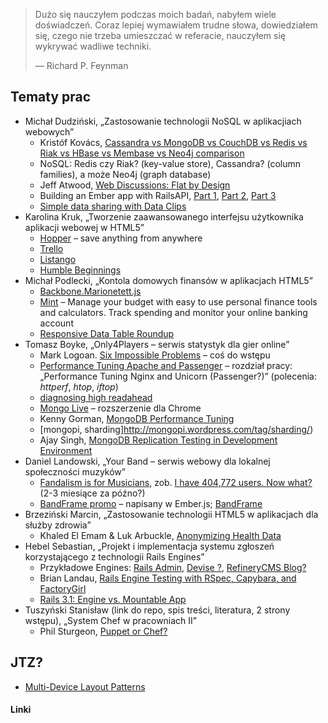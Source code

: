<!--

* Bachewicz Karol (link do repo, spis treści, literatura, 2 strony opisu jak z drag&drop powstawały technologie…),
  „Od drag&drop do…”
  - [Drag and Drop and Automatically Send to the Server](http://html5doctor.com/drag-and-drop-to-server/)
* Wyszomirski Łukasz (**prezentacja**, spis treści, literatura, 2 strony wstępu),
  „Księgowość internetowa”
* Paweł Kamola (**prosze zmienić tytuł**, link do repo, czekam na spis treści, literaturę, 2 strony wstępu),
  „Zarządzanie galerią zdjęć”
  - [Common problems with large file uploads](http://blog.filepicker.io/post/27503593299/common-problems-with-large-file-uploads)
  - [Adaptive Images](http://adaptive-images.com/) – z Apache 2 na Nginx
  - [Carrierwave or Dragonfly](http://stackoverflow.com/questions/3755662/carrierwave-or-dragonfly)
  - [Rails 3 paperclip vs carrierwave vs dragonfly vs attachment_fu](http://stackoverflow.com/questions/7419731/rails-3-paperclip-vs-carrierwave-vs-dragonfly-vs-attachment-fu)
  - [Picozu](http://www.picozu.com/)
  - [JPEGmini](http://www.jpegmini.com/main/home)
  - [HTML5 adaptive images: end of round one](http://html5doctor.com/html5-adaptive-images-end-of-round-one/)
  - [Drag and Drop and Automatically Send to the Server](http://html5doctor.com/drag-and-drop-to-server/)

-->


<!--

<blockquote>
<p>{%= image_tag "/images/why.jpg", :alt => "[_Why]" %}</p>
<p>
  When you don’t create things, you become defined by your tastes
  rather than ability. Your tastes only narrow and exclude people.
  So create.
</p>
<p class="author">— <a href="http://www.smashingmagazine.com/2010/05/15/why-a-tale-of-a-post-modern-genius/">Why the Lucky Stiff</a></p>
</blockquote>

-->

<blockquote>
<p>
  Dużo się nauczyłem podczas moich badań,
  nabyłem wiele doświadczeń. Coraz lepiej wymawiałem
  trudne słowa, dowiedziałem się, czego nie trzeba umieszczać
  w referacie, nauczyłem się wykrywać wadliwe techniki.
</p>
<p class="author">— Richard P. Feynman</p>
</blockquote>

## Tematy prac

<!--

* Ariel Burlingo,
  „Kontrola żywienia i planowanie treningu za pomocą aplikacji HTML5”
  - [BJ. Fogg](http://www.bjfogg.com/): [BJ Fogg's Behavior Model](http://www.behaviormodel.org/)
  - [Peter Thiel’s CS183: Startup - Class 11 Notes Essay](http://blakemasters.tumblr.com/post/22866240816/peter-thiels-cs183-startup-class-11-notes-essay) –
  coś do wstępu do pracy: fragment z *nutrition*
  - [Responsive Tables](http://www.zurb.com/playground/responsive-tables)
  - [Responsive Data Table Roundup](http://css-tricks.com/responsive-data-table-roundup/)
  - trochę nie na temat – Oliver Reichenstein, [Responsive Typography](http://informationarchitects.net/blog/responsive-typography/)
-->

* Michał Dudziński,
  „Zastosowanie technologii NoSQL w aplikacjiach webowych”
  - Kristóf Kovács,
  [Cassandra vs MongoDB vs CouchDB vs Redis vs Riak vs HBase vs Membase vs Neo4j comparison](http://kkovacs.eu/cassandra-vs-mongodb-vs-couchdb-vs-redis)
  - NoSQL: Redis czy Riak? (key-value store), Cassandra? (column families), a może Neo4j (graph database)
  - Jeff Atwood,
    [Web Discussions: Flat by Design](http://www.codinghorror.com/blog/2012/12/web-discussions-flat-by-design.html)
  - Building an Ember app with RailsAPI,
    [Part 1](http://reefpoints.dockyard.com/ember/2013/01/07/building-an-ember-app-with-rails-api-part-1.html),
    [Part 2](http://reefpoints.dockyard.com/ember/2013/01/09/building-an-ember-app-with-rails-api-part-2.html),
    [Part 3](http://reefpoints.dockyard.com/ember/2013/01/10/building-an-ember-app-with-rails-api-part-3.html)
  - [Simple data sharing with Data Clips](https://postgres.heroku.com/blog/past/2012/1/31/simple_data_sharing_with_data_clips/)
* Karolina Kruk,
  „Tworzenie zaawansowanego interfejsu użytkownika aplikacji webowej w HTML5”
  - [Hopper](http://gethopper.com/you) – save anything from anywhere
  - [Trello](https://trello.com/)
  - [Listango](https://www.listango.com/)
  - [Humble Beginnings](http://blog.alexmaccaw.com/humble-beginnings)
* Michał Podlecki,
  „Kontola domowych finansów w aplikacjach HTML5”
  - [Backbone.Marionetett.js](https://tutsplus.com/lesson/backbone-marionette/)
  - [Mint](https://www.mint.com/) –
  Manage your budget with easy to use personal finance tools and calculators.
  Track spending and monitor your online banking account
  - [Responsive Data Table Roundup](http://css-tricks.com/responsive-data-table-roundup/)
* Tomasz Boyke,
  „Only4Players – serwis statystyk dla gier online”
  - Mark Logoan.
    [Six Impossible Problems](http://blog.artillerygames.com/2012/07/six-impossible-problems.html)
    – coś do wstępu
  - [Performance Tuning Apache and Passenger](http://vimeo.com/37392361) –
    rozdział pracy: „Performance Tuning Nginx and Unicorn (Passenger?)”
    (polecenia: *httperf*, *htop*, *iftop*)
  - [diagnosing high readahead](http://www.snailinaturtleneck.com/blog/2012/05/10/thursday-5-diagnosing-high-readahead/)
  - [Mongo Live](https://chrome.google.com/webstore/detail/apgglicbkgjcfnohdcgbcobengnkcjef) – rozszerzenie dla Chrome
  - Kenny Gorman,
    [MongoDB Performance Tuning](http://www.10gen.com/presentations/mongosv-2012/mongodb-performance-tuning)
  - [mongopi, sharding]http://mongopi.wordpress.com/tag/sharding/)
  - Ajay Singh,
    [MongoDB Replication Testing in Development Environment](http://ajay555.wordpress.com/2013/03/29/mongodb-replication-testing-in-development-environment/)
* Daniel Landowski,
  „Your Band – serwis webowy dla lokalnej społeczności muzyków”
  - [Fandalism is for Musicians](http://fandalism.com/),
    zob. [I have 404,772 users. Now what?](http://pud.com/post/21248770833/i-have-404-772-users-now-what)
    (2-3 miesiące za późno?)
  - [BandFrame promo](http://vimeo.com/61587845) – napisany w Ember.js; [BandFrame](https://bandframe.com/)
* Brzeziński Marcin,
  „Zastosowanie technologii HTML5 w aplikacjach dla służby zdrowia”
  - Khaled El Emam & Luk Arbuckle, [Anonymizing Health Data](http://shop.oreilly.com/product/0636920029229.do)
* Hebel Sebastian,
  „Projekt i implementacja systemu zgłoszeń korzystającego z technologii Rails Engines”
  - Przykładowe Engines: [Rails Admin](https://github.com/sferik/rails_admin),
    [Devise ?](https://github.com/plataformatec/devise),
    [RefineryCMS Blog?](https://github.com/resolve/refinerycms-blog)
  - Brian Landau,
    [Rails Engine Testing with RSpec, Capybara, and FactoryGirl](http://viget.com/extend/rails-engine-testing-with-rspec-capybara-and-factorygirl)
  - [Rails 3.1: Engine vs. Mountable App](http://stackoverflow.com/questions/6118905/rails-3-1-engine-vs-mountable-app)
* Tuszyński Stanisław (link do repo, spis treści, literatura, 2 strony wstępu),
  „System Chef w pracowniach II”
  - Phil Sturgeon, [Puppet or Chef?](http://philsturgeon.co.uk/blog/2012/10/puppet-or-chef)


## JTZ?

* [Multi-Device Layout Patterns](http://www.lukew.com/ff/entry.asp?1514)



<!--

Interesujące tematy:

* OAuth2, [Introducing OAuth 2.0](http://hueniverse.com/2010/05/introducing-oauth-2-0/),
  [Getting Started with OAuth 2.0](http://shop.oreilly.com/product/0636920021810.do?sortby=publicationDate).
  Czy OAuth2 zastąpi LDAP? Jak to będzie w Instytucie Informatyki?

<blockquote>
{%= image_tag "/images/chesterton.png", :alt => "[G. K. Chesterton]" %}
<p>
  There is no such thing on earth as an uninteresting subject; the
  only thing that can exist is an uninterested person.
</p>
<p class="author">— G. K. Chesterton, Heretics</p>
</blockquote>

source: http://web.archive.org/web/20080213082423/http://www.marginalia.org/dfw_kenyon_commencement.html

The really important kind of freedom involves attention and awareness
and discipline, and being able truly to care about other people and to
sacrifice for them over and over in myriad petty, unsexy ways every
day.

The alternative is unconsciousness, the default setting, the rat race,
the constant gnawing sense of having had, and lost, some infinite
thing.

-->


#### Linki

[redis]: http://code.google.com/p/redis/ "Redis datastore"
[ohm]: http://ohm.keyvalue.org/ "Object-hash mapping library for Redis"
[mongodb]: http://www.mongodb.org "MongoDB"
[websockets]: http://dev.w3.org/html5/websockets/ "The Web Sockets API"
[igvita-ruby-websockets]: http://www.igvita.com/2009/12/22/ruby-websockets-tcp-for-the-browser/ "igvita about websockets"
